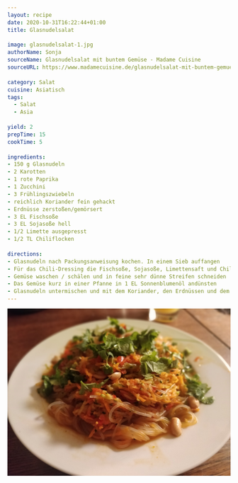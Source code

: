 ```yaml
---
layout: recipe
date: 2020-10-31T16:22:44+01:00
title: Glasnudelsalat

image: glasnudelsalat-1.jpg
authorName: Sonja
sourceName: Glasnudelsalat mit buntem Gemüse - Madame Cuisine
sourceURL: https://www.madamecuisine.de/glasnudelsalat-mit-buntem-gemuese/

category: Salat
cuisine: Asiatisch
tags: 
  - Salat
  - Asia

yield: 2
prepTime: 15
cookTime: 5

ingredients:
- 150 g Glasnudeln
- 2 Karotten
- 1 rote Paprika
- 1 Zucchini
- 3 Frühlingszwiebeln
- reichlich Koriander fein gehackt
- Erdnüsse zerstoßen/gemörsert
- 3 EL Fischsoße
- 3 EL Sojasoße hell
- 1/2 Limette ausgepresst
- 1/2 TL Chiliflocken

directions:
- Glasnudeln nach Packungsanweisung kochen. In einem Sieb auffangen
- Für das Chili-Dressing die Fischsoße, Sojasoße, Limettensaft und Chiliflocken vermischen
- Gemüse waschen / schälen und in feine sehr dünne Streifen schneiden
- Das Gemüse kurz in einer Pfanne in 1 EL Sonnenblumenöl andünsten
- Glasnudeln untermischen und mit dem Koriander, den Erdnüssen und dem Dressing garnieren
---
```


![](glasnudelsalat.jpg)
